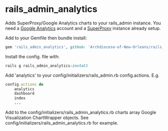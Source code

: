 rails_admin_analytics
=========

Adds SuperProxy/Google Analytics charts to your rails_admin instance.  You need a [Google Analytics] account and a [SuperProxy] instance already setup.

Add to your Gemfile then bundle install:
```ruby
gem 'rails_admin_analytics', github: 'Archdiocese-of-New-Orleans/rails_admin_analytics'
```

Install the config. file with:
```ruby
rails g rails_admin_analytics:install
```

Add 'analytics' to your config/initializers/rails_admin.rb config.actions.  E.g.
```ruby
config.actions do
    analytics 
    dashboard
    index
    ...
```

Add to the config/initializers/rails_admin_analytics.rb charts array Google Visualization ChartWrapper objects.  See config/initializers/rails_admin_analytics.rb for example.

[SuperProxy]:https://github.com/googleanalytics/google-analytics-super-proxy
[Google Analytics]:http://www.google.com/analytics/